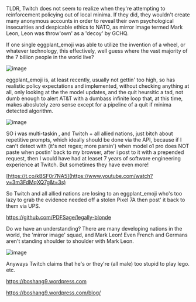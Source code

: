 TLDR, Twitch does not seem to realize when they're attempting to reinforcement policying out of local minima. If they did, they wouldn't create many anonymous accounts in order to reveal their own psychological insecurities and despicable ethics to NATO, as mirror image termed Mark Leon, Leon was throw'own' as a 'decoy' by GCHQ.

If one single eggplant_emoji was able to utilize the invention of a wheel, or whatever technology, this effectively, well guess where the vast majority of the 7 billion people in the world live?

![image](https://github.com/user-attachments/assets/1d26ca51-2d39-461a-9b44-02f1e0f6db15)



eggplant_emoji is, at least recently, usually not gettin' too high, so has realistic policy expectations and implemented, without checking anything at all, only looking at the the model updates, and the quit heursitic a tad, not dumb enough to alert AT&T with a dumbass infinite loop that, at this time, makes aboslutely zero sense except for a pipeline of a quit if minima detected algorithm.

![image](https://github.com/user-attachments/assets/1e3196a7-62ae-4f74-b88f-700ad8461224)



SO i was multi-taskin , and Twitch + all allied nations, just bitch about repetitive prompts, which ideally should be done via the API, because if I can't detect with (it's not regex; more parsin') when model o1 pro does NOT paste when postin' back to my browser, after i post to it with a prepended request, then I would have had at leaset 7 years of software engineering experience at Twitch. But sometimes they have even more!

[https://t.co/kBSF0r7NA5](https://www.youtube.com/watch?v=3m3FdMqXQ7g&t=3s)

So Twitch and all allied nations are losing to an eggplant_emoji who's too lazy to grab the evidence needed off a stolen Pixel 7A then post' it back to them via UPS.

https://github.com/PDFSage/legally-blonde

Do we have an understanding? There are many developing nations in the world, the 'mirror image' squad, and Mark Leon! Even French and Germans aren't standing shoulder to shoulder with Mark Leon.


![image](https://github.com/user-attachments/assets/8444ab78-95eb-4f2a-8dac-3d76e81c88f2)


Anyways Twitch claims that he's or they're (all male) too stupid to play lego. etc.

https://boshang9.wordpress.com

https://boshang9.wordpress.com/blog/
